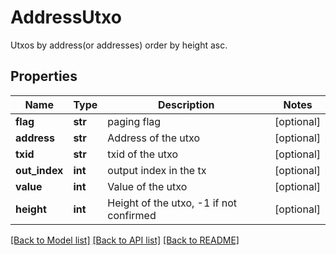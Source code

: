 # AddressUtxo

Utxos by address(or addresses) order by height asc.
## Properties
Name | Type | Description | Notes
------------ | ------------- | ------------- | -------------
**flag** | **str** | paging flag | [optional] 
**address** | **str** | Address of the utxo | [optional] 
**txid** | **str** | txid of the utxo | [optional] 
**out_index** | **int** | output index in the tx | [optional] 
**value** | **int** | Value of the utxo | [optional] 
**height** | **int** | Height of the utxo, -1 if not confirmed | [optional] 

[[Back to Model list]](../README.md#documentation-for-models) [[Back to API list]](../README.md#documentation-for-api-endpoints) [[Back to README]](../README.md)


